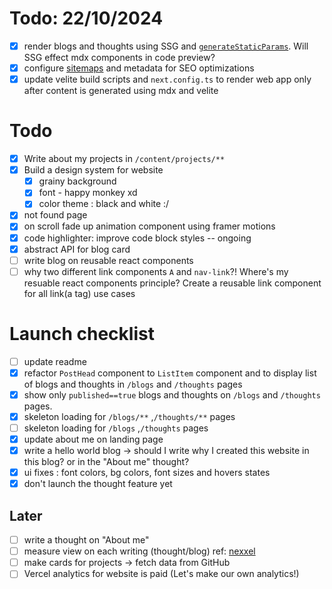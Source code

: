 # Todo: 22/10/2024
- [x] render blogs and thoughts using SSG and [`generateStaticParams`](https://github.com/rudrodip/rdsx.dev/blob/main/src/app/blogs/%5Bslug%5D/page.tsx). Will SSG effect mdx components in code preview?
- [x] configure [sitemaps](https://nextjs.org/docs/app/api-reference/file-conventions) and metadata for SEO optimizations 
- [x] update velite build scripts and `next.config.ts` to render web app only after content is generated using mdx and velite

# Todo
- [x] Write about my projects in `/content/projects/**`
- [x] Build a design system for website
    - [x] grainy background
    - [x] font - happy monkey xd
    - [x] color theme : black and white :/
- [x] not found page
- [x] on scroll fade up animation component using framer motions
- [x] code highlighter: improve code block styles -- ongoing
- [x] abstract API for blog card
- [ ] write blog on reusable react components
- [ ] why two different link components `A` and `nav-link`?! Where's my resuable react components principle? Create a reusable link component for all link(a tag) use cases

# Launch checklist
- [ ] update readme
- [x] refactor `PostHead` component to `ListItem` component and to display list of blogs and thoughts in `/blogs` and `/thoughts` pages
- [x] show only `published==true` blogs and thoughts on `/blogs` and `/thoughts` pages. 
- [x] skeleton loading for `/blogs/**` ,`/thoughts/**` pages
- [ ] skeleton loading for `/blogs` ,`/thoughts` pages
- [x] update about me on landing page
- [x] write a hello world blog -> should I write why I created this website in this blog? or in the "About me" thought?
- [x] ui fixes : font colors, bg colors, font sizes and hovers states
- [x] don't launch the thought feature yet

## Later
- [ ] write a thought on "About me"
- [ ] measure view on each writing (thought/blog) ref: [nexxel](nexxel.dev)
- [ ] make cards for projects -> fetch data from GitHub
- [ ] Vercel analytics for website is paid (Let's make our own analytics!)
